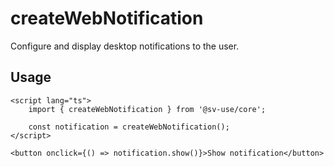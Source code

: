 # createWebNotification

Configure and display desktop notifications to the user.

## Usage

```svelte
<script lang="ts">
	import { createWebNotification } from '@sv-use/core';

	const notification = createWebNotification();
</script>

<button onclick={() => notification.show()}>Show notification</button>
```
